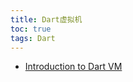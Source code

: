 ```yaml
---
title: Dart虚拟机
toc: true
tags: Dart
---
```





- [Introduction to Dart VM](https://mrale.ph/dartvm/)